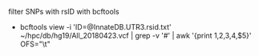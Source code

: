 filter SNPs with rsID with bcftools
* bcftools view -i 'ID=@InnateDB.UTR3.rsid.txt' ~/hpc/db/hg19/All_20180423.vcf | grep -v '#' | awk '{print $1,$2,$3,$4,$5}' OFS="\t"
